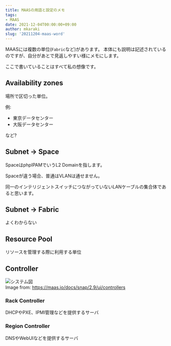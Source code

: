 ```yaml
---
title: MAASの用語と設定のメモ
tags: 
- MAAS
date: 2021-12-04T00:00:00+09:00
author: mkaraki
slug: '20211204-maas-word'
---
```


MAASには複数の単位(`Fabric`など)があります。
本体にも説明は記述されているのですが、自分があとで見返しやすい様にメモにします。

ここで書いていることはすべて私の想像です。

## Availability zones
場所で区切った単位。

例:
- 東京データセンター
- 大阪データセンター

など?

## Subnet -> Space
SpaceはphpIPAMでいうL2 Domainを指します。

Spaceが違う場合、普通はVLANは通せません。

同一のインテリジェントスイッチにつながっていないLANケーブルの集合体であると思います。

## Subnet -> Fabric
よくわからない

## Resource Pool
リソースを管理する際に利用する単位

## Controller

![システム図](https://discourse.maas.io/uploads/default/original/1X/02a7ca58b989c67c74421b9d5e0c8b32907a2de1.jpeg)  
Image from: https://maas.io/docs/snap/2.9/ui/controllers

### Rack Controller
DHCPやPXE、IPMI管理などを提供するサーバ

### Region Controller
DNSやWebUIなどを提供するサーバ

